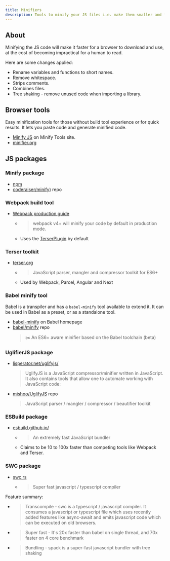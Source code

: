 ```yaml
---
title: Minifiers
description: Tools to minify your JS files i.e. make them smaller and faster
---
```



## About

Minifying the JS code will make it faster for a browser to download and use, at the cost of becoming impractical for a human to read.

Here are some changes applied:

- Rename variables and functions to short names.
- Remove whitespace.
- Strips comments.
- Combines files.
- Tree shaking - remove unused code when importing a library.  


## Browser tools

Easy minification tools for those without build tool experience or for quick results. It lets you paste code and generate minified code.

- [Minify JS](https://minify.js.org/js/) on Minify Tools site.
- [minifier.org](https://www.minifier.org/)


## JS packages

### Minify package

- [npm](https://www.npmjs.com/package/minify)
- [coderaiser/minify)](https://github.com/coderaiser/minify) repo

### Webpack build tool

- [Webpack production guide](https://webpack.js.org/guides/production/)
    - > webpack v4+ will minify your code by default in production mode.
    - Uses the [TerserPlugin](https://webpack.js.org/plugins/terser-webpack-plugin/) by default
    
### Terser toolkit

- [terser.org](https://terser.org/)
    - > JavaScript parser, mangler and compressor toolkit for ES6+
    - Used by Webpack, Parcel, Angular and Next

### Babel minify tool

Babel is a transpiler and has a `babel-minify` tool available to extend it. It can be used in Babel as a preset, or as a standalone tool.

- [babel-minify](https://babeljs.io/docs/en/babel-minify) on Babel homepage
- [babel/minify](https://github.com/babel/minify) repo
    >  ✂️ An ES6+ aware minifier based on the Babel toolchain (beta) 

### UglifierJS package

- [lisperator.net/uglifyjs/](http://lisperator.net/uglifyjs/)
    >  UglifyJS is a JavaScript compressor/minifier written in JavaScript. It also contains tools that allow one to automate working with JavaScript code: 
- [mishoo/UglifyJS](https://github.com/mishoo/UglifyJS) repo
    >  JavaScript parser / mangler / compressor / beautifier toolkit 

### ESBuild package

- [esbuild.github.io/](https://esbuild.github.io/)
    - > An extremely fast JavaScript bundler
    - Claims to be 10 to 100x faster than competing tools like Webpack and Terser.

### SWC package

- [swc.rs](https://swc.rs/)
    - > Super fast javascript / typescript compiler

Feature summary:

- > Transcompile - swc is a typescript / javascript compiler. It consumes a javascript or typescript file which uses recently added features like async-await and emits javascript code which can be executed on old browsers.
- > Super fast - It's 20x faster than babel on single thread, and 70x faster on 4 core benchmark
- > Bundling - spack is a super-fast javascript bundler with tree shaking
